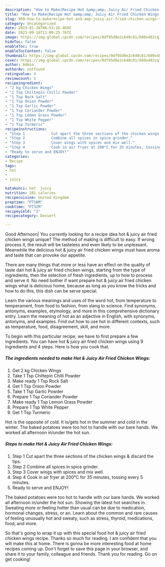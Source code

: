 ```yaml
---
description: "How to Make|Recipe Hot &amp;amp; Juicy Air Fried Chicken Wings {That is Simple"
title: "How to Make|Recipe Hot &amp;amp; Juicy Air Fried Chicken Wings {That is Simple"
slug: 969-how-to-makerecipe-hot-and-amp-juicy-air-fried-chicken-wings-that-is-simple
category: Uncategorized
date: 2023-01-26T06:53:16.469Z
date: 2023-09-16T11:09:25.767Z
image: https://img-global.cpcdn.com/recipes/0df95d8e2c640c81/680x482cq70/hot-juicy-air-fried-chicken-wings-recipe-main-photo.jpg
hideToc: false
enableToc: true
enableTocContent: false
thumbnail: https://img-global.cpcdn.com/recipes/0df95d8e2c640c81/680x482cq70/hot-juicy-air-fried-chicken-wings-recipe-main-photo.jpg
cover: https://img-global.cpcdn.com/recipes/0df95d8e2c640c81/680x482cq70/hot-juicy-air-fried-chicken-wings-recipe-main-photo.jpg
author: Admin
authorAv: notfound
ratingvalue: 4
reviewcount: 5
recipeingredient:
- "2 kg Chicken Wings"
- "1 Tsp Chiltepin Chilli Powder"
- "1 Tsp Rock Salt"
- "1 Tsp Onion Powder"
- "1 Tsp Garlic Powder"
- "1 Tsp Coriander Powder"
- "1 Tsp Lemon Grass Powder"
- "1 Tsp White Pepper"
- "1 Tsp Turmeric"
recipeinstructions:
- "Step 1            Cut apart the three sections of the chicken wings &amp; discard the tips."
- "Step 2            Combine all spices in spice grinder."
- "Step 3            Cover wings with spices and mix well."
- "Step 4            Cook in air fryer at 200°C for 35 minutes, tossing every 5 minutes."
- "Ready to serve and ENJOY!"
categories:
- Recipe
tags:
- hot
- 
- juicy

katakunci: hot  juicy 
nutrition: 101 calories
recipecuisine: United Kingdom
preptime: "PT10M"
cooktime: "PT32M"
recipeyield: "3"
recipecategory: Dessert

---
```



Good Afternoon| You currently looking for a recipe idea hot &amp; juicy air fried chicken wings unique? The method of making is difficult to easy. If wrong process it, the result will be tasteless and even likely to be unpleasant. Meanwhile the delicious hot &amp; juicy air fried chicken wings must have aroma and taste that can provoke our appetite.






There are many things that more or less have an effect on the quality of taste dari hot &amp; juicy air fried chicken wings, starting from the type of ingredients, then the selection of fresh ingredients, up to how to process and serve it. No need bother if want prepare hot &amp; juicy air fried chicken wings what is delicious home, because as long as you know the tricks and how to do this, this dish can be serve  special.


Learn the various meanings and uses of the word hot, from temperature to temperament, from food to fashion, from slang to science. Find synonyms, antonyms, examples, etymology, and more in this comprehensive dictionary entry. Learn the meaning of hot as an adjective in English, with synonyms, antonyms, and examples. Find out how to use hot in different contexts, such as temperature, food, disagreement, skill, and more.


To begin with this particular recipe, we have to first prepare a few ingredients. You can have hot &amp; juicy air fried chicken wings using 9 ingredients and 4 steps. Here is how you cook that.

<!--inarticleads1-->

##### The ingredients needed to make Hot &amp; Juicy Air Fried Chicken Wings:

1. Get 2 kg Chicken Wings
1. Take 1 Tsp Chiltepin Chilli Powder
1. Make ready 1 Tsp Rock Salt
1. Get 1 Tsp Onion Powder
1. Take 1 Tsp Garlic Powder
1. Prepare 1 Tsp Coriander Powder
1. Make ready 1 Tsp Lemon Grass Powder
1. Prepare 1 Tsp White Pepper
1. Get 1 Tsp Turmeric


Hot is the opposite of cold. It is/gets hot in the summer and cold in the winter. The baked potatoes were too hot to handle with our bare hands. We worked all afternoon in/under the hot sun. 

<!--inarticleads2-->

##### Steps to make Hot &amp; Juicy Air Fried Chicken Wings:

1. Step 1            Cut apart the three sections of the chicken wings &amp; discard the tips.
1. Step 2            Combine all spices in spice grinder.
1. Step 3            Cover wings with spices and mix well.
1. Step 4            Cook in air fryer at 200°C for 35 minutes, tossing every 5 minutes.
1. Ready to serve and ENJOY!

The baked potatoes were too hot to handle with our bare hands. We worked all afternoon in/under the hot sun. Showing the latest hot searches in. Sweating more or feeling hotter than usual can be due to medication, hormonal changes, stress, or an. Learn about the common and rare causes of feeling unusually hot and sweaty, such as stress, thyroid, medications, food, and more. 

So that's going to wrap it up with this special food hot &amp; juicy air fried chicken wings recipe. Thanks so much for reading. I am confident that you will make this at home. There is gonna be more interesting food at home recipes coming up. Don't forget to save this page in your browser, and share it to your family, colleague and friends. Thank you for reading. Go on get cooking!
